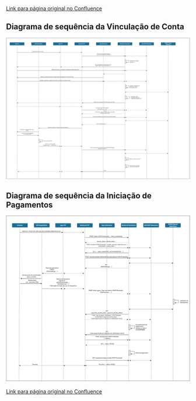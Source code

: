 [Link para página original no Confluence](https://openfinancebrasil.atlassian.net/wiki/spaces/OF/pages/141557884)

## Diagrama de sequência da Vinculação de Conta
![att141557908](Diagrama%20de%20Sequ%c3%aancia%20-%20v1.0.0-beta.1%20-%20API%20Pagamentos%20sem%20Redirecionamento/attachments/Diagrama%20de%20sequ%c3%aancia%20da%20vincula%c3%a7%c3%a3o%20de%20conta%20.png)
## Diagrama de sequência da Iniciação de Pagamentos
![att141557902](Diagrama%20de%20Sequ%c3%aancia%20-%20v1.0.0-beta.1%20-%20API%20Pagamentos%20sem%20Redirecionamento/attachments/Diagrama-sequencia-iniciacao-pagamentos.png)

[Link para página original no Confluence](https://openfinancebrasil.atlassian.net/wiki/spaces/OF/pages/141557884)